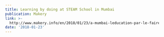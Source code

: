 ```yaml
---
title: Learning by doing at STEAM School in Mumbai
publication: Makery
link: >-
  http://www.makery.info/en/2018/01/23/a-mumbai-leducation-par-le-faire-a-la-steam-school/
date: '2018-01-23'
---
```


